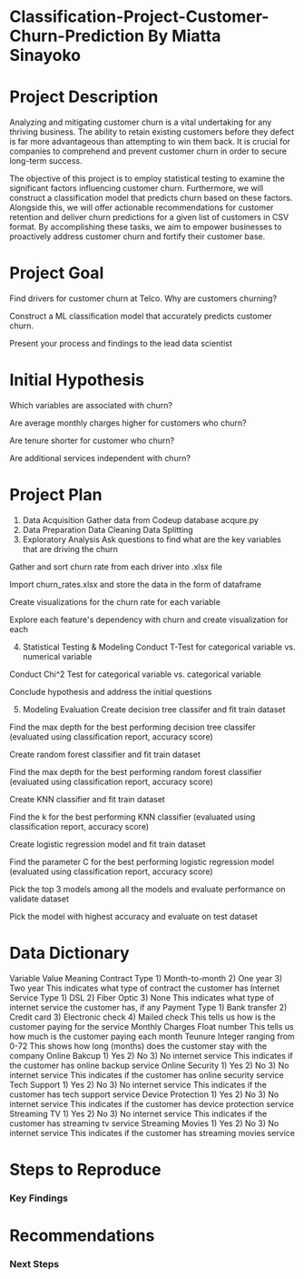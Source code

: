 # Classification-Project-Customer-Churn-Prediction By Miatta Sinayoko

# Project Description

 Analyzing and mitigating customer churn is a vital undertaking for any thriving business. The ability to retain existing customers before they defect is far more advantageous than attempting to win them back. It is crucial for companies to comprehend and prevent customer churn in order to secure long-term success.

The objective of this project is to employ statistical testing to examine the significant factors influencing customer churn. Furthermore, we will construct a classification model that predicts churn based on these factors. Alongside this, we will offer actionable recommendations for customer retention and deliver churn predictions for a given list of customers in CSV format. By accomplishing these tasks, we aim to empower businesses to proactively address customer churn and fortify their customer base.

# Project Goal
Find drivers for customer churn at Telco. Why are customers churning?

Construct a ML classification model that accurately predicts customer churn.

Present your process and findings to the lead data scientist



# Initial Hypothesis
Which variables are associated with churn?

Are average monthly charges higher for customers who churn?

Are tenure shorter for customer who churn?

Are additional services independent with churn?

# Project Plan 
1. Data Acquisition
Gather data from Codeup database
acqure.py
2. Data Preparation
Data Cleaning
Data Splitting
3. Exploratory Analysis
Ask questions to find what are the key variables that are driving the churn

Gather and sort churn rate from each driver into .xlsx file

Import churn_rates.xlsx and store the data in the form of dataframe

Create visualizations for the churn rate for each variable

Explore each feature's dependency with churn and create visualization for each

4. Statistical Testing & Modeling
Conduct T-Test for categorical variable vs. numerical variable

Conduct Chi^2 Test for categorical variable vs. categorical variable

Conclude hypothesis and address the initial questions

5. Modeling Evaluation
Create decision tree classifer and fit train dataset

Find the max depth for the best performing decision tree classifer (evaluated using classification report, accuracy score)

Create random forest classifier and fit train dataset

Find the max depth for the best performing random forest classifier (evaluated using classification report, accuracy score)

Create KNN classifier and fit train dataset

Find the k for the best performing KNN classifier (evaluated using classification report, accuracy score)

Create logistic regression model and fit train dataset

Find the parameter C for the best performing logistic regression model (evaluated using classification report, accuracy score)

Pick the top 3 models among all the models and evaluate performance on validate dataset

Pick the model with highest accuracy and evaluate on test dataset


# Data Dictionary
Variable    Value    Meaning
Contract Type    1) Month-to-month 2) One year 3) Two year    This indicates what type of contract the customer has
Internet Service Type    1) DSL 2) Fiber Optic 3) None    This indicates what type of internet service the customer has, if any
Payment Type    1) Bank transfer 2) Credit card 3) Electronic check 4) Mailed check    This tells us how is the customer paying for the service
Monthly Charges    Float number    This tells us how much is the customer paying each month
Teunure    Integer ranging from 0-72    This shows how long (months) does the customer stay with the company
Online Bakcup    1) Yes 2) No 3) No internet service    This indicates if the customer has online backup service
Online Security    1) Yes 2) No 3) No internet service    This indicates if the customer has online security service
Tech Support    1) Yes 2) No 3) No internet service    This indicates if the customer has tech support service
Device Protection    1) Yes 2) No 3) No internet service    This indicates if the customer has device protection service
Streaming TV    1) Yes 2) No 3) No internet service    This indicates if the customer has streaming tv service
Streaming Movies    1) Yes 2) No 3) No internet service    This indicates if the customer has streaming movies service


# Steps to Reproduce
 
 
### Key Findings


# Recommendations


### Next Steps
